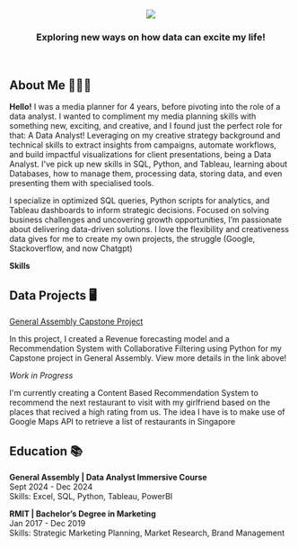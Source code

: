 <h1 align="center">
    <img src="https://readme-typing-svg.herokuapp.com/?font=Righteous&size=35&center=true&vCenter=true&width=500&height=70&duration=3500&lines=Hi+There!+👋;+I'm+Jing+Yi!;+Welcome+to+my+GitHub+page!" />
</h1>
<h3 align="center">Exploring new ways on how data can excite my life!</h3>
<br/>

## About Me 👨🏻‍💻

**Hello!**
I was a media planner for 4 years, before pivoting into the role of a data analyst. I wanted to compliment my media planning skills with something new, exciting, and creative, and I found just the perfect role for that: A Data Analyst! Leveraging on my creative strategy background and technical skills to extract insights from campaigns, automate workflows, and build impactful visualizations for client presentations, being a Data Analyst. I've pick up new skills in SQL, Python, and Tableau, learning about Databases, how to manage them, processing data, storing data, and even presenting them with specialised tools. 

I specialize in optimized SQL queries, Python scripts for analytics, and Tableau dashboards to inform strategic decisions. Focused on solving business challenges and uncovering growth opportunities, I’m passionate about delivering data-driven solutions. I love the flexibility and creativeness data gives for me to create my own projects, the struggle (Google, Stackoverflow, and now Chatgpt) 


**Skills**



## Data Projects 🖥️

[General Assembly Capstone Project](https://github.com/MatthiasJY/GA_Capstone)

In this project, I created a Revenue forecasting model and a Recommendation System with Collaborative Filtering using Python for my Capstone project in General Assembly. View more details in the link above!

*Work in Progress*

I'm currently creating a Content Based Recommendation System to recommend the next restaurant to visit with my girlfriend based on the places that recived a high rating from us. The idea I have is to make use of Google Maps API to retrieve a list of restaurants in Singapore 

## Education 📚

**General Assembly | Data Analyst Immersive Course**<br/>
Sept 2024 - Dec 2024<br/>
Skills:  Excel, SQL, Python, Tableau, PowerBI

**RMIT | Bachelor’s Degree in Marketing**<br/>
Jan 2017 - Dec 2019<br/>
Skills: Strategic Marketing Planning, Market Research, Brand Management
